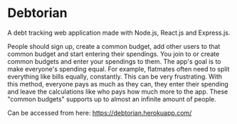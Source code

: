 # Debtorian
A debt tracking web application made with Node.js, React.js and Express.js.

People should sign up, create a common budget, add other users to that common budget and start entering their spendings.
You join to or create common budgets and enter your spendings to them. The app's goal is to make everyone's spending equal. For example, flatmates often need to split everything like bills equally, constantly. This can be very frustrating. With this method, everyone pays as much as they can, they enter their spending and leave the calculations like who pays how much more to the app. These "common budgets" supports up to almost an infinite amount of people.

Can be accessed from here: https://debtorian.herokuapp.com/
